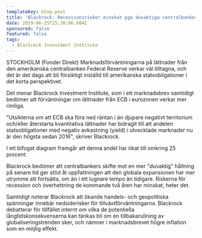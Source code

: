 ```yaml
---
templateKey: blog-post
title: 'Blackrock: Recessionsrisker minskat pga duvaktiga centralbanker'
date: 2019-06-25T15:38:06.604Z
sponsored: false
featured: false
tags:
  - Blackrock Investment Institute
---
```

STOCKHOLM (Fonder Direkt) Marknadsförväntningarna på lättnader från den amerikanska centralbanken Federal Reserve verkar väl tilltagna, och det är det dags att bli försiktigt inställd till amerikanska statsobligationer i det korta perspektivet.



Det menar Blackrock Investment Institute, som i ett marknadsbrev samtidigt bedömer att förväntningar om lättnader från ECB i eurozonen verkar mer rimliga.



"Utsikterna om att ECB ska föra ned räntan i än djupare negativt territorium och/eller återstarta kvantitativa lättnader har bidragit till att andelen statsobligationer med negativ avkastning (yield) i utvecklade marknader nu är den högsta sedan 2016", skriver Blackrock.



I ett bifogat diagram framgår att denna andel har ökat till omkring 25 procent.



Blackrock bedömer att centralbankers skifte mot en mer "duvaktig" hållning på senare tid ger stöd åt uppfattningen att den globala expansionen har mer utrymme att fortsätta, om än i ett lugnare tempo än tidigare. Riskerna för recession och överhettning de kommande två åren har minskat, heter det.



Samtidigt noterar Blackrock att ökande handels- och geopolitiska spänningar innebär nedsiderisker för tillväxtförväntningarna. Blackrock debatterar för tillfället internt om vilka de potentiella långtidskonsekvenserna kan tänkas bli om en tillbakarullning av globaliseringstrenden sker, och nämner i marknadsbrevet högre inflation som en möjlig effekt.
